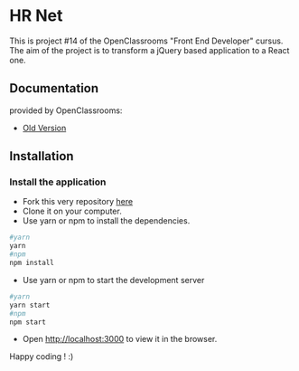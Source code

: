 # HR Net

This is project #14 of the OpenClassrooms "Front End Developer" cursus.
The aim of the project is to transform a jQuery based application to a React one.

## Documentation
provided by OpenClassrooms:
- [Old Version](https://github.com/badbmo/ChloeRuard_14_30032021_OldVersion)

## Installation

### Install the application

- Fork this very repository [here](https://github.com/badbmo/ChloeRuard_14_30032021)
- Clone it on your computer.
- Use yarn or npm to install the dependencies.
```bash
#yarn
yarn
#npm
npm install
```
- Use yarn or npm to start the development server
```bash
#yarn
yarn start
#npm
npm start
```
- Open [http://localhost:3000](http://localhost:3000) to view it in the browser.

Happy coding ! :)

